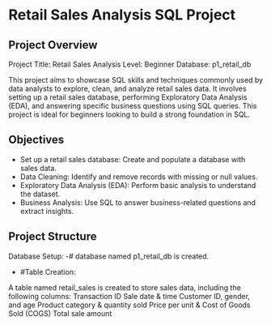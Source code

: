  # Retail Sales Analysis SQL Project
 ## Project Overview
Project Title: Retail Sales Analysis
Level: Beginner
Database: p1_retail_db

This project aims to showcase SQL skills and techniques commonly used by data analysts to explore, clean, and analyze retail sales data. It involves setting up a retail sales database, performing Exploratory Data Analysis (EDA), and answering specific business questions using SQL queries. This project is ideal for beginners looking to build a strong foundation in SQL.

 ## Objectives
- Set up a retail sales database: Create and populate a database with sales data.
- Data Cleaning: Identify and remove records with missing or null values.
- Exploratory Data Analysis (EDA): Perform basic analysis to understand the dataset.
- Business Analysis: Use SQL to answer business-related questions and extract insights.

 ## Project Structure
 Database Setup:
-# database named p1_retail_db is created.
- #Table Creation:

A table named retail_sales is created to store sales data, including the following columns:
Transaction ID
Sale date & time
Customer ID, gender, and age
Product category & quantity sold
Price per unit & Cost of Goods Sold (COGS)
Total sale amount




























